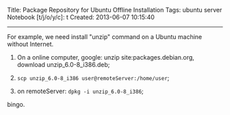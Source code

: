 Title: Package Repository for Ubuntu Offline Installation
Tags: ubuntu server
Notebook [t/j/o/y/c]: t
Created: 2013-06-07 10:15:40

------

For example, we need install "unzip" command on a Ubuntu machine without Internet.

1. On a online computer, google: unzip site:packages.debian.org, download unzip_6.0-8_i386.deb;

1. `scp unzip_6.0-8_i386 user@remoteServer:/home/user`;

1. on remoteServer: `dpkg -i unzip_6.0-8_i386`;

bingo.

